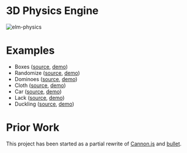 # 3D Physics Engine

![elm-physics](https://raw.githubusercontent.com/w0rm/elm-physics/master/elm-physics.gif)

# Examples

* Boxes ([source](https://github.com/w0rm/elm-physics/tree/master/examples/Boxes.elm), [demo](https://unsoundscapes.com/elm-physics/examples/boxes/))
* Randomize ([source](https://github.com/w0rm/elm-physics/tree/master/examples/Randomize.elm), [demo](https://unsoundscapes.com/elm-physics/examples/randomize/))
* Dominoes ([source](https://github.com/w0rm/elm-physics/tree/master/examples/Dominoes.elm), [demo](https://unsoundscapes.com/elm-physics/examples/dominoes/))
* Cloth ([source](https://github.com/w0rm/elm-physics/tree/master/examples/Cloth.elm), [demo](https://unsoundscapes.com/elm-physics/examples/cloth/))
* Car ([source](https://github.com/w0rm/elm-physics/tree/master/examples/Car.elm), [demo](https://unsoundscapes.com/elm-physics/examples/car/))
* Lack ([source](https://github.com/w0rm/elm-physics/tree/master/examples/Lack.elm), [demo](https://unsoundscapes.com/elm-physics/examples/lack/))
* Duckling ([source](https://github.com/w0rm/elm-physics/tree/master/examples/Duckling.elm), [demo](https://unsoundscapes.com/elm-physics/examples/duckling/))

# Prior Work

This project has been started as a partial rewrite of [Cannon.js](https://github.com/schteppe/cannon.js) and [bullet](https://github.com/bulletphysics/bullet3).
